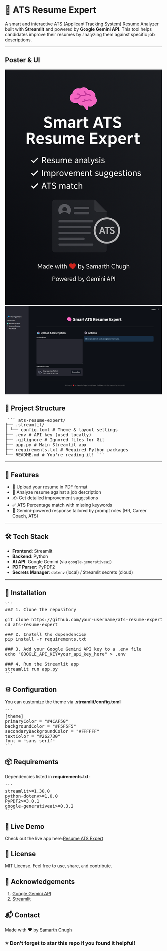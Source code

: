 # 🤖 ATS Resume Expert

A smart and interactive ATS (Applicant Tracking System) Resume Analyzer built with **Streamlit** and powered by **Google Gemini API**. This tool helps candidates improve their resumes by analyzing them against specific job descriptions.

---

## Poster & UI
![Poster](./images/Poster.png)
![Poster](./images/UI.png)

## 📂 Project Structure

<pre lang="markdown"> ``` ats-resume-expert/ 
├── .streamlit/ 
│ └── config.toml # Theme & layout settings 
├── .env # API key (used locally) 
├── .gitignore # Ignored files for Git 
├── app.py # Main Streamlit app 
├── requirements.txt # Required Python packages 
└── README.md # You're reading it! ``` </pre>


---

## 🚀 Features

- 📄 Upload your resume in PDF format
- 🧠 Analyze resume against a job description
- ✍️ Get detailed improvement suggestions
- ✅ ATS Percentage match with missing keywords
- 🤝 Gemini-powered response tailored by prompt roles (HR, Career Coach, ATS)

---

## 🛠️ Tech Stack

- **Frontend**: Streamlit
- **Backend**: Python
- **AI API**: Google Gemini (via `google-generativeai`)
- **PDF Parser**: PyPDF2
- **Secrets Manager**: `dotenv` (local) / Streamlit secrets (cloud)

---

## 🔧 Installation
<pre lang='markdown'>```
### 1. Clone the repository

git clone https://github.com/your-username/ats-resume-expert.git
cd ats-resume-expert

### 2. Install the dependencies
pip install -r requirements.txt

### 3. Add your Google Gemini API key to a .env file
echo "GOOGLE_API_KEY=your_api_key_here" > .env

### 4. Run the Streamlit app
streamlit run app.py
```</pre>

## ⚙️ Configuration
You can customize the theme via **.streamlit/config.toml**
<pre lang='markdown'>
```
[theme]
primaryColor = "#4CAF50"
backgroundColor = "#F5F5F5"
secondaryBackgroundColor = "#FFFFFF"
textColor = "#262730"
font = "sans serif"
```
</pre>

## 📦 Requirements
Dependencies listed in **requirements.txt**:
<pre lang='markdown'>
```
streamlit>=1.30.0
python-dotenv>=1.0.0
PyPDF2>=3.0.1
google-generativeai>=0.3.2
```
</pre>

## 🔗 Live Demo
Check out the live app here:[Resume ATS Expert](https://resume-ats-expert.streamlit.app/)

## 📄 License
MIT License. Feel free to use, share, and contribute.

## 🙌 Acknowledgements
1. [Google Gemini API](https://aistudio.google.com/app/apikey)
2. [Streamlit](https://streamlit.io/)

## 📬 Contact
Made with ❤️ by [Samarth Chugh](www.linkedin.com/in/-samarthchugh)

### ⭐ Don’t forget to star this repo if you found it helpful!



